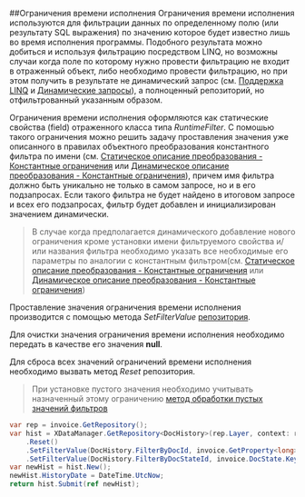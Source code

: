 ##Ограничения времени исполнения
Ограничения времени исполнения используются для фильтрации данных по определенному полю (или результату SQL выражения) по значению которое будет известно лишь во время исполнения программы. Подобного результата можно добиться и используя фильтрацию посредством LINQ, но возможны случаи когда поле по которому нужно провести фильтрацию не входит в отраженный объект, либо необходимо провести фильтрацию, но при этом получить в результате не динамический запрос (см. [Поддержка LINQ](./linq.md) и [Динамические запросы](./queries.md)), а полноценный репозиторий, но отфильтрованный указанным образом.

Ограничения времени исполнения оформляются как статические свойства (field) отраженного класса типа *RuntimeFilter*. С помошью такого ограничения можно решить задачу проставления значения уже описанного в правилах объектного преобразования константного фильтра по имени (см. [Статическое описание преобразования - Константные ограничения](./static.md#Константные-ограничения) или [Динамическое описание преобразования - Константные ограничения](./dynamic.md#Константные-ограничения)), причем имя фильтра должно быть уникально не только в самом запросе, но и в его подзапросах. Если такого фильтра не будет найдено в итоговом запросе и всех его подзапросах, фильтр будет добавлен и инициализирован значением динамически.

>В случае когда предполагается динамического добавление нового ограничения кроме установки имени фильтруемого свойства и/или названия фильтра необходимо указать все необходимые его параметры по аналогии с константным фильтром(см. [Статическое описание преобразования - Константные ограничения](./static.md#Константные-ограничения) или [Динамическое описание преобразования - Константные ограничения](./dynamic.md#Константные-ограничения))

Проставление значения ограничения времени исполнения производится с помощью метода *SetFilterValue* [репозитория](./glossary.md#Репозиторий).

Для очистки значения ограничения времени исполнения необходимо передать в качестве его значения **null**. 

Для сброса всех значений ограничений времени исполнения необходимо вызвать метод *Reset* репозитория.

>При установке пустого значения необходимо учитывать назначенный этому ограничению [метод обработки пустых значений фильтров](./glossary.md#Методы-обработки-пустых-значений-фильтров)
```csharp
var rep = invoice.GetRepository();
var hist = XDataManager.GetRepository<DocHistory>(rep.Layer, context: rep.Context)
    .Reset()
    .SetFilterValue(DocHistory.FilterByDocId, invoice.GetProperty<long>("DocId"))
    .SetFilterValue(DocHistory.FilterByDocStateId, invoice.DocState.Key);
var newHist = hist.New();
newHist.HistoryDate = DateTime.UtcNow;
return hist.Submit(ref newHist);
```
